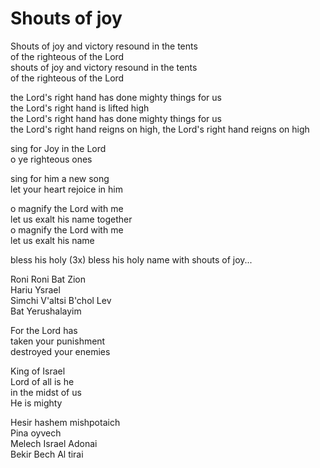 # Shouts of joy

Shouts of joy and victory resound in the tents  
of the righteous of the Lord  
shouts of joy and victory resound in the tents  
of the righteous of the Lord

the Lord's right hand has done mighty things for us  
the Lord's right hand is lifted high  
the Lord's right hand has done mighty things for us  
the Lord's right hand reigns on high, the Lord's right hand reigns on high

sing for Joy in the Lord  
o ye righteous ones  

sing for him a new song  
let your heart rejoice in him  

o magnify the Lord with me  
let us exalt his name together   
o magnify the Lord with me  
let us exalt his name 

bless his holy (3x) bless his holy name with shouts of joy...

Roni Roni Bat Zion  
Hariu Ysrael  
Simchi V'altsi B'chol Lev  
Bat Yerushalayim

For the Lord has  
taken your punishment  
destroyed your enemies

King of Israel  
Lord of all is he  
in the midst of us  
He is mighty

Hesir hashem mishpotaich  
Pina oyvech   
Melech Israel Adonai  
Bekir Bech Al tirai
